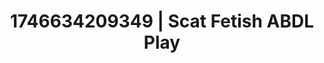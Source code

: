 ---
categories:
- BDSM whisper
- AI-generated
- Consent-based play
- Moonlit passion
- Body positivity
- Heat of the moment
- ASMR
- Cosplay
image: /assets/images/1746634209349.jpg
layout: post
seo:
  description: Featured content with premium Scat Fetish, ABDL Play. HD images available.
  keywords: Scat Fetish, ABDL Play
  og_image: /assets/images/1746634209349.jpg
  schema_type: VisualArtwork
tags:
- ABDL Play
- Scat Fetish
- '#1746634209349'
title: 1746634209349 | Scat Fetish ABDL Play
---